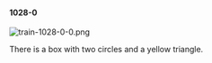 #### 1028-0
![train-1028-0-0.png](https://github.com/lil-lab/nlvr/raw/master/nlvr/train/images/42/train-1028-0-0.png "train-1028-0-0.png")

There is a box with two circles and a yellow triangle.